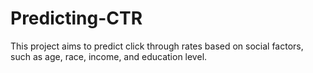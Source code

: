 Predicting-CTR
==============

This project aims to predict click through rates based on social factors, such as age, race, income, and education level.
